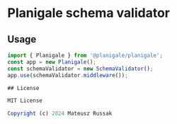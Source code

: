 # Planigale schema validator

## Usage

```typescript
import { Planigale } from '@planigale/planigale';
const app = new Planigale();
const schemaValidator = new SchemaValidator();
app.use(schemaValidator.middleware());

## License

MIT License

Copyright (c) 2024 Mateusz Russak
